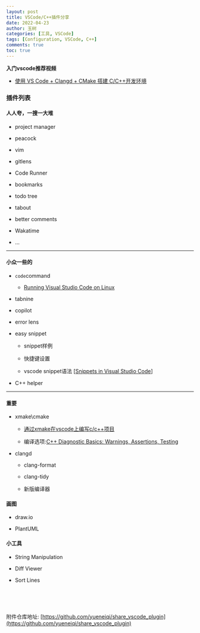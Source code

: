 ```yaml
---
layout: post
title: VSCode/C++插件分享
date: 2022-04-23
author: 玉树
categories: [工具, VSCode]
tags: [Configuration, VSCode, C++]
comments: true
toc: true
---
```


**&#x20;入门vscode推荐视频**

* [使用 VS Code + Clangd + CMake 搭建 C/C++开发环境](https://www.bilibili.com/video/BV1sW411v7VZ?p=6 "使用 VS Code + Clangd + CMake 搭建 C/C++开发环境")

### 插件列表

#### 人人夸，一搜一大堆

*   project manager

*   peacock

*   vim

*   gitlens

*   Code Runner

*   bookmarks

*   todo tree

*   tabout

*   better comments

*   Wakatime

*   &#x20;...

---

#### 小众一些的

*   `code`command

    *    [Running Visual Studio Code on Linux](https://code.visualstudio.com/docs/setup/linux "Running Visual Studio Code on Linux")

*   tabnine

*   copilot

*   error lens

*   easy snippet

    *   snippet样例

    *   快捷键设置

    *   vscode snippet语法 [[Snippets in Visual Studio Code](https://code.visualstudio.com/docs/editor/userdefinedsnippets "Snippets in Visual Studio Code")]

*   C++ helper

---
#### 重要

*   xmake\cmake

    *   [通过xmake在vscode上编写c/c++项目](https://www.wolai.com/myboy/ftXPfQzG8ZXiyfqm3qs9Qd "通过xmake在vscode上编写c/c++项目")

    *   编译选项:[C++ Diagnostic Basics: Warnings, Assertions, Testing](https://hackingcpp.com/cpp/diagnostics.html)

*   clangd

    *   clang-format

    *   clang-tidy

    *   新版编译器

#### 画图

*   draw.io

*   PlantUML


#### 小工具

*   String Manipulation

*   Diff Viewer

*   Sort Lines

<br>
<br>
<br>

附件仓库地址: [https://github.com/yueneiqi/share_vscode_plugin](https://github.com/yueneiqi/share_vscode_plugin)
